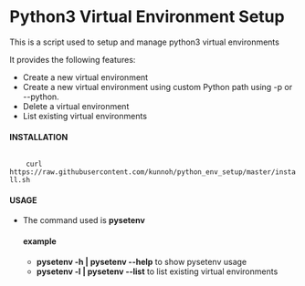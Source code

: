 # Python3 Virtual Environment Setup

<p>
    This is a script used to setup and manage python3 virtual environments
</p>
<p>
    It provides the following features:
</p>
<ul>
    <li>Create a new virtual environment</li>
    <li>
        Create a new virtual environment using custom Python path using -p or --python.
    </li>
    <li>Delete a virtual environment</li>
    <li>List existing virtual environments</li>
</ul>
<h4>INSTALLATION</h4>

<code>
    curl https://raw.githubusercontent.com/kunnoh/python_env_setup/master/install.sh
</code>

<h4>USAGE</h4>
<ul>
    <li>The command used is <strong>pysetenv</strong></li>
    <h4>example</h4>
    <ul>
        <li><strong>pysetenv -h | pysetenv --help</strong> to show pysetenv usage</li>
        <li><strong>pysetenv -l | pysetenv --list</strong> to list existing virtual environments</li>
    </ul>
</ul>
